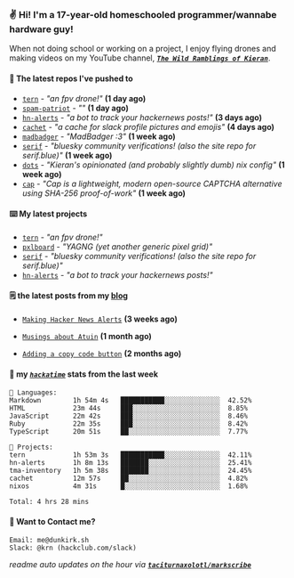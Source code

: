 ### ✌️ Hi! I'm a 17-year-old homeschooled programmer/wannabe hardware guy!

When not doing school or working on a project, I enjoy flying drones and making videos on my YouTube channel, [**_`The Wild Ramblings of Kieran`_**](https://youtube.com/@kieran.rambles).

#### 👷 The latest repos I've pushed to

- [`tern`](https://github.com/taciturnaxolotl/tern) - _"an fpv drone!"_ **(1 day ago)**
- [`spam-patriot`](https://github.com/taciturnaxolotl/spam-patriot) - _""_ **(1 day ago)**
- [`hn-alerts`](https://github.com/taciturnaxolotl/hn-alerts) - _"a bot to track your hackernews posts!"_ **(3 days ago)**
- [`cachet`](https://github.com/taciturnaxolotl/cachet) - _"a cache for slack profile pictures and emojis"_ **(4 days ago)**
- [`madbadger`](https://github.com/taciturnaxolotl/madbadger) - _"MadBadger :3"_ **(1 week ago)**
- [`serif`](https://github.com/taciturnaxolotl/serif) - _"bluesky community verifications! (also the site repo for serif.blue)"_ **(1 week ago)**
- [`dots`](https://github.com/taciturnaxolotl/dots) - _"Kieran's opinionated (and probably slightly dumb) nix config"_ **(1 week ago)**
- [`cap`](https://github.com/tiagorangel1/cap) - _"Cap is a lightweight, modern open-source CAPTCHA alternative using SHA-256 proof-of-work"_ **(1 week ago)**

#### ⌨️ My latest projects

- [`tern`](https://github.com/taciturnaxolotl/tern) - _"an fpv drone!"_
- [`pxlboard`](https://github.com/taciturnaxolotl/pxlboard) - _"YAGNG (yet another generic pixel grid)"_
- [`serif`](https://github.com/taciturnaxolotl/serif) - _"bluesky community verifications! (also the site repo for serif.blue)"_
- [`hn-alerts`](https://github.com/taciturnaxolotl/hn-alerts) - _"a bot to track your hackernews posts!"_

#### 🗒️ the latest posts from my [blog](https://dunkirk.sh)

- [`Making Hacker News Alerts`](https://dunkirk.sh/blog/hn-alerts/) **(3 weeks ago)**

- [`Musings about Atuin`](https://dunkirk.sh/blog/atuin/) **(1 month ago)**

- [`Adding a copy code button`](https://dunkirk.sh/blog/adding-a-copy-button/) **(2 months ago)**



#### 📡 my [_`hackatime`_](https://waka.hackclub.com) stats from the last week

```text
💾 Languages:
Markdown        1h 54m 4s   ███████████░░░░░░░░░░░░░░  42.52%
HTML            23m 44s     ███░░░░░░░░░░░░░░░░░░░░░░  8.85%
JavaScript      22m 42s     ███░░░░░░░░░░░░░░░░░░░░░░  8.46%
Ruby            22m 35s     ███░░░░░░░░░░░░░░░░░░░░░░  8.42%
TypeScript      20m 51s     ██░░░░░░░░░░░░░░░░░░░░░░░  7.77%

💼 Projects:
tern            1h 53m 3s   ███████████░░░░░░░░░░░░░░  42.11%
hn-alerts       1h 8m 13s   ███████░░░░░░░░░░░░░░░░░░  25.41%
tma-inventory   1h 5m 38s   ███████░░░░░░░░░░░░░░░░░░  24.45%
cachet          12m 57s     ██░░░░░░░░░░░░░░░░░░░░░░░  4.82%
nixos           4m 31s      █░░░░░░░░░░░░░░░░░░░░░░░░  1.68%

Total: 4 hrs 28 mins
```

#### 📮 Want to Contact me?

```text
Email: me@dunkirk.sh
Slack: @krn (hackclub.com/slack)
```

_readme auto updates on the hour via [**`taciturnaxolotl/markscribe`**](https://github.com/taciturnaxolotl/markscribe)_
